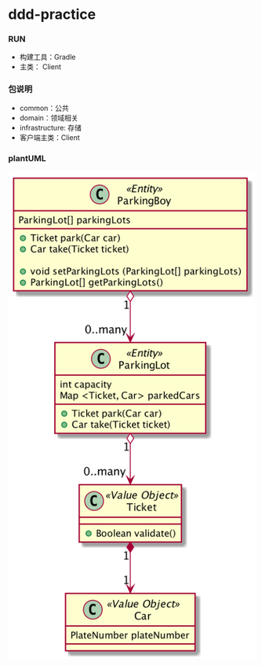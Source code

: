 # ddd-practice

### RUN
- 构建工具：Gradle
- 主类： Client

### 包说明
- common：公共
- domain：领域相关
- infrastructure: 存储
- 客户端主类：Client

### plantUML
![ParkingLotsManagement](src/main/resources/plantuml/ParkingLotsManagement.png)


